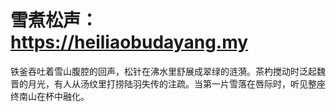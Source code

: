 # 雪煮松声：https://heiliaobudayang.my
铁釜吞吐着雪山腹腔的回声，松针在沸水里舒展成翠绿的涟漪。茶杓搅动时泛起魏晋的月光，有人从汤纹里打捞陆羽失传的注疏。当第一片雪落在唇际时，听见整座终南山在杯中融化。
